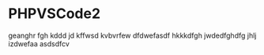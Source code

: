 # PHPVSCode2

geanghr
fgh kddd
jd
kffwsd
kvbvrfew
dfdwefasdf
hkkkdfgh
jwdedfghdfg
jhlj
izdwefaa
asdsdfcv

